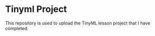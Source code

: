 # Tinyml Project 

This repository is used to upload the TinyML lesson project that I have completed.
